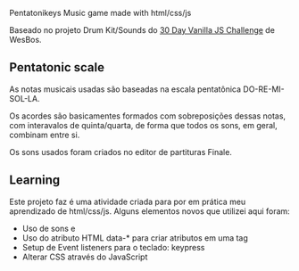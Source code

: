 Pentatonikeys
Music game made with html/css/js

Baseado no projeto Drum Kit/Sounds do [30 Day Vanilla JS Challenge](https://JavaScript30.com) de WesBos.

## Pentatonic scale
As notas musicais usadas são baseadas na escala pentatônica DO-RE-MI-SOL-LA.

Os acordes são basicamentes formados com sobreposições dessas notas, com interavalos de quinta/quarta, de forma que todos os sons, em geral, combinam entre si.

Os sons usados foram criados no editor de partituras Finale.

## Learning

Este projeto faz é uma atividade criada para por em prática meu aprendizado de html/css/js.
Alguns elementos novos que utilizei aqui foram:
  - Uso de sons e <audio> tag em HTML
  - Uso do atributo HTML data-* para criar atributos em uma tag
  - Setup de Event listeners para o teclado: keypress
  - Alterar CSS através do JavaScript
